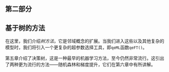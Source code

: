 ## **第二部分**

## **基于树的方法**

在这里，我们介绍*树方法*，它是邻域概念的扩展。当我们进入这些以及其他复杂的模型时，我们将引入一个更复杂的超参数选择工具，即`qeML`函数`qeFT()`。

第五章介绍了决策树，这是一种最早的机器学习方法，至今仍然非常流行。这引出了两种更为流行的方法——随机森林和梯度提升，它们在第六章中有所讲解。
